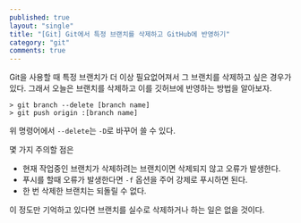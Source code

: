 ```yaml
---
published: true
layout: "single"
title: "[Git] Git에서 특정 브랜치를 삭제하고 GitHub에 반영하기"
category: "git"
comments: true
---
```


Git을 사용할 때 특정 브랜치가 더 이상 필요없어져서 그 브랜치를 삭제하고 싶은 경우가 있다. 그래서 오늘은 브랜치를 삭제하고 이를 깃허브에 반영하는 방법을 알아보자.

```shell
> git branch --delete [branch name]
> git push origin :[branch name]
```

위 명령어에서 `--delete`는 `-D`로 바꾸어 쓸 수 있다.

몇 가지 주의할 점은

- 현재 작업중인 브랜치가 삭제하려는 브랜치이면 삭제되지 않고 오류가 발생한다.
- 푸시를 할때 오류가 발생한다면 `-f` 옵션을 주어 강제로 푸시하면 된다.
- 한 번 삭제한 브랜치는 되돌릴 수 없다.

이 정도만 기억하고 있다면 브랜치를 실수로 삭제하거나 하는 일은 없을 것이다.

